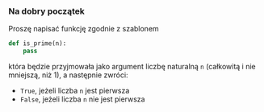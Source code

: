 ### Na dobry początek
Proszę napisać funkcję zgodnie z szablonem
```py
def is_prime(n):
    pass
```
która będzie przyjmowała jako argument liczbę naturalną `n` (całkowitą i nie mniejszą, niż 1), a następnie zwróci:
- `True`, jeżeli liczba `n` jest pierwsza
- `False`, jeżeli liczba `n` nie jest pierwsza